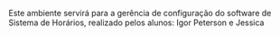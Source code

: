Este ambiente servirá para a gerência de configuração do software de Sistema de Horários, realizado pelos alunos: Igor Peterson e Jessica